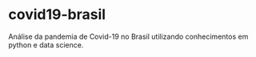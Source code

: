 # covid19-brasil
Análise da pandemia de Covid-19 no Brasil utilizando conhecimentos em python e data science. 
